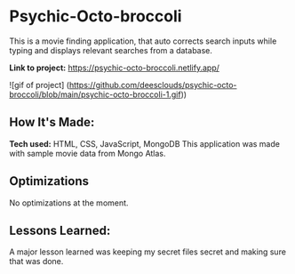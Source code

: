 # Psychic-Octo-broccoli
This is a movie finding application, that auto corrects search inputs while typing and displays relevant searches from a database.

**Link to project:** https://psychic-octo-broccoli.netlify.app/

![gif of project] (https://github.com/deesclouds/psychic-octo-broccoli/blob/main/psychic-octo-broccoli-1.gif))

## How It's Made:

**Tech used:** HTML, CSS, JavaScript, MongoDB
This application was made with sample movie data from Mongo Atlas. 


## Optimizations
No optimizations at the moment. 

## Lessons Learned:
A major lesson learned was keeping my secret files secret and making sure that was done. 

